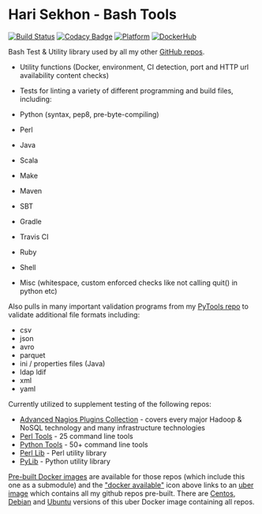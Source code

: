 Hari Sekhon - Bash Tools
========================
[![Build Status](https://travis-ci.org/HariSekhon/bash-tools.svg?branch=master)](https://travis-ci.org/HariSekhon/bash-tools)
[![Codacy Badge](https://api.codacy.com/project/badge/Grade/c61193dd7dcc418b85149bddf93362e4)](https://www.codacy.com/app/harisekhon/bash-tools)
[![Platform](https://img.shields.io/badge/platform-Linux%20%7C%20OS%20X-blue.svg)](https://github.com/harisekhon/bash-tools#hari-sekhon---bash-tools)
[![DockerHub](https://img.shields.io/badge/docker-available-blue.svg)](https://hub.docker.com/r/harisekhon/centos-github/)

Bash Test & Utility library used by all my other [GitHub repos](https://github.com/harisekhon).

- Utility functions (Docker, environment, CI detection, port and HTTP url availability content checks)
- Tests for linting a variety of different programming and build files, including:

- Python (syntax, pep8, pre-byte-compiling)
- Perl
- Java
- Scala
- Make
- Maven
- SBT
- Gradle
- Travis CI
- Ruby
- Shell
- Misc (whitespace, custom enforced checks like not calling quit() in python etc)

Also pulls in many important validation programs from my [PyTools repo](https://github.com/harisekhon/pytools) to validate additional file formats including:

- csv
- json
- avro
- parquet
- ini / properties files (Java)
- ldap ldif
- xml
- yaml

Currently utilized to supplement testing of the following repos:

* [Advanced Nagios Plugins Collection](https://github.com/harisekhon/nagios-plugins) - covers every major Hadoop & NoSQL technology and many infrastructure technologies
* [Perl Tools](https://github.com/harisekhon/tools) - 25 command line tools
* [Python Tools](https://github.com/harisekhon/pytools) - 50+ command line tools
* [Perl Lib](https://github.com/harisekhon/lib) - Perl utility library
* [PyLib](https://github.com/harisekhon/pylib) - Python utility library

[Pre-built Docker images](https://hub.docker.com/u/harisekhon/) are available for those repos (which include this one as a submodule) and the ["docker available"](https://hub.docker.com/r/harisekhon/centos-github/)  icon above links to an [uber image](https://hub.docker.com/r/harisekhon/centos-github/) which contains all my github repos pre-built. There are [Centos](https://hub.docker.com/r/harisekhon/centos-github/), [Debian](https://hub.docker.com/r/harisekhon/debian-github/) and [Ubuntu](https://hub.docker.com/r/harisekhon/ubuntu-github/) versions of this uber Docker image containing all repos.

